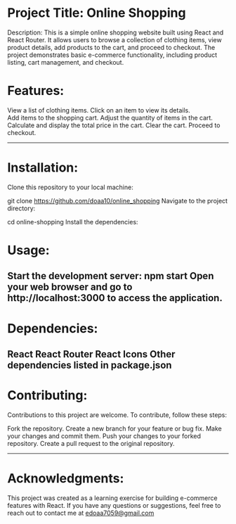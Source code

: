 # Project Title:  Online Shopping
Description:
This is a simple online shopping website built using React and React Router. It allows users to browse a collection of  clothing items, view product details, add products to the cart, and proceed to checkout. The project demonstrates basic e-commerce functionality, including product listing, cart management, and checkout.



# Features:
View a list of clothing items.
Click on an item to view its details.  
Add items to the shopping cart.
Adjust the quantity of items in the cart.
Calculate and display the total price in the cart.
Clear the cart.
Proceed to checkout.

--------------------------------------------------------------------------------------------------------------------------------------------------------------------------------


# Installation:
 Clone this repository to your local machine:

 git clone https://github.com/doaa10/online_shopping
 Navigate to the project directory:

cd online-shopping
 Install the dependencies:


# Usage:
Start the development server:
npm start
Open your web browser and go to http://localhost:3000 to access the application.
--------------------------------------------------------------------------------------------------------------------------------------------------------------------------------

# Dependencies:
React
React Router
React Icons
Other dependencies listed in package.json
--------------------------------------------------------------------------------------------------------------------------------------------------------------------------------

# Contributing:
Contributions to this project are welcome. To contribute, follow these steps:

Fork the repository.
Create a new branch for your feature or bug fix.
Make your changes and commit them.
Push your changes to your forked repository.
Create a pull request to the original repository.

--------------------------------------------------------------------------------------------------------------------------------------------------------------------------------

# Acknowledgments:
This project was created as a learning exercise for building e-commerce features with React.
If you have any questions or suggestions, feel free to reach out to contact me at edoaa7059@gmail.com

